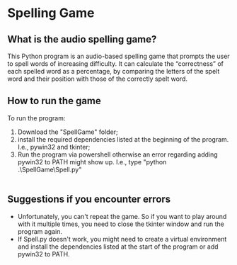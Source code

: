 # Spelling Game
## What is the audio spelling game?
This Python program is an audio-based spelling game that prompts the user to spell words of increasing difficulty. It can calculate the “correctness” of each spelled word as a percentage, by comparing the letters of the spelt word and their position with those of the correctly spelt word.

## How to run the game
To run the program:<br>
1. Download the "SpellGame" folder;<br>
2. install the required dependencies listed at the beginning of the program. I.e., pywin32 and tkinter;<br>
3. Run the program via powershell otherwise an error regarding adding pywin32 to PATH might show up. I.e., type "python .\SpellGame\Spell.py"<br></br>

## Suggestions if you encounter errors
- Unfortunately, you can't repeat the game. So if you want to play around with it multiple times, you need to close the tkinter window and run the program again.<br>
- If Spell.py doesn't work, you might need to create a virtual environment and install the dependencies listed at the start of the program or add pywin32 to PATH.
